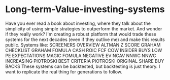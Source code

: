 # Long-term-Value-investing-systems
Have you ever read a book about investing, where they talk about the simplicity of using simple strategies to outperform the market. And wonder if they really work?  I'm creating a robust platform that would trade these systems for the next decades (even if they outlive me) and make this results public.  Systems like: SCREENERS OVERVIEW ALTMAN Z SCORE GRAHAM CHECKLIST GRAHAM FOMULA CASH ROIC FCF COW INSIDER BUYS LOW PE EXPECTATIONS MAGIC FOMULA NEGATIVE EV NCAV NNWC NNWC INCREASING PIOTROSKI BEST CRITERIA PIOTROSKI ORIGINAL SHARE BUY BACKS  These systems can be backtested, but backtesting is just theory. I want to replicate the real thing for generations to follow.
